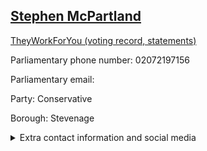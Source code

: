 ## <a href="https://members.parliament.uk/member/4093/contact">Stephen McPartland</a>

<a href="https://www.theyworkforyou.com/mp/24888/stephen_mcpartland/stevenage">TheyWorkForYou (voting record, statements)</a> 

Parliamentary phone number: 02072197156 

Parliamentary email:  

Party: Conservative 

Borough: Stevenage 

<details><summary>Extra contact information and social media</summary> 
<li>Website: http://www.stephenmcpartland.co.uk/</li>
<li>Twitter: https://twitter.com/SMcPartlandMP</li>
<li>Constituency office phone number: 01438728139</li>
<li>Constituency office email: stephen@stephenmcpartland.co.uk</li>
<li>Facebook: https://www.facebook.com/StephenMcPartland</li>
<li>Instagram:</li>
<li>Youtube:</li>
<li>Linkedin:</li>
<li>Government department phone number:</li>
<li>Government department email:</li>
<li>Threads:</li>
<li>Party office phone number:</li>
<li>Party office email:</li>
<li>Tiktok:</li>
</details>